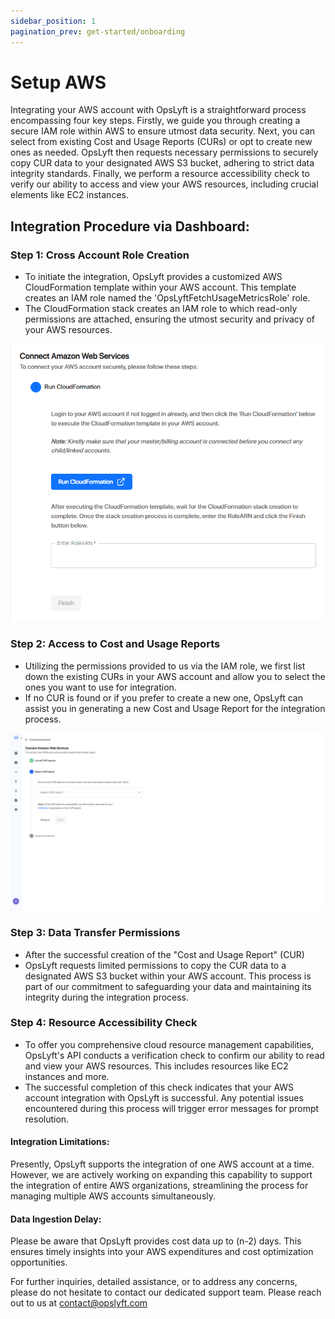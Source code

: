 ```yaml
---
sidebar_position: 1
pagination_prev: get-started/onboarding
---
```


# Setup AWS

Integrating your AWS account with OpsLyft is a straightforward process encompassing four key steps. Firstly, we guide you through creating a secure IAM role within AWS to ensure utmost data security. Next, you can select from existing Cost and Usage Reports (CURs) or opt to create new ones as needed. OpsLyft then requests necessary permissions to securely copy CUR data to your designated AWS S3 bucket, adhering to strict data integrity standards. Finally, we perform a resource accessibility check to verify our ability to access and view your AWS resources, including crucial elements like EC2 instances.

## Integration Procedure via Dashboard:

### Step 1: Cross Account Role Creation

- To initiate the integration, OpsLyft provides a customized AWS CloudFormation template within your AWS account. This template creates an IAM role named the 'OpsLyftFetchUsageMetricsRole' role.
- The CloudFormation stack creates an IAM role to which read-only permissions are attached, ensuring the utmost security and privacy of your AWS resources.

![AWS Step 1: Cross Account Role Creation](/img/aws/aws-step-1.png)

### Step 2: Access to Cost and Usage Reports

- Utilizing the permissions provided to us via the IAM role, we first list down the existing CURs in your AWS account and allow you to select the ones you want to use for integration.
- If no CUR is found or if you prefer to create a new one, OpsLyft can assist you in generating a new Cost and Usage Report for the integration process.

![AWS Step 2: Access to Cost and Usage Reports](/img/aws/aws-step-2.png)

### Step 3: Data Transfer Permissions

- After the successful creation of the "Cost and Usage Report" (CUR)
- OpsLyft requests limited permissions to copy the CUR data to a designated AWS S3 bucket within your AWS account. This process is part of our commitment to safeguarding your data and maintaining its integrity during the integration process.

### Step 4: Resource Accessibility Check

- To offer you comprehensive cloud resource management capabilities, OpsLyft's API conducts a verification check to confirm our ability to read and view your AWS resources. This includes resources like EC2 instances and more.
- The successful completion of this check indicates that your AWS account integration with OpsLyft is successful. Any potential issues encountered during this process will trigger error messages for prompt resolution.

#### Integration Limitations:

Presently, OpsLyft supports the integration of one AWS account at a time. However, we are actively working on expanding this capability to support the integration of entire AWS organizations, streamlining the process for managing multiple AWS accounts simultaneously.

#### Data Ingestion Delay:

Please be aware that OpsLyft provides cost data up to (n-2) days. This ensures timely insights into your AWS expenditures and cost optimization opportunities.

For further inquiries, detailed assistance, or to address any concerns, please do not hesitate to contact our dedicated support team. Please reach out to us at contact@opslyft.com

